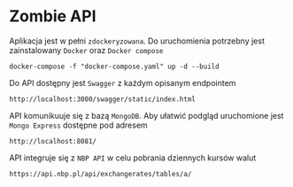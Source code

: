 # Zombie API

Aplikacja jest w pełni `zdockeryzowana`. Do uruchomienia potrzebny jest zainstalowany `Docker` oraz `Docker compose` 

```
docker-compose -f "docker-compose.yaml" up -d --build
```

Do API dostępny jest `Swagger` z każdym opisanym endpointem
```
http://localhost:3000/swagger/static/index.html
```

API komunikuuje się z bazą `MongoDB`. Aby ułatwić podgląd uruchomione jest `Mongo Express` dostępne pod adresem
```
http://localhost:8081/
```

API integruje się z `NBP API` w celu pobrania dziennych kursów walut
```
https://api.nbp.pl/api/exchangerates/tables/a/
```